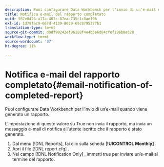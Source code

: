 ```yaml
---
description: Puoi configurare Data Workbench per l’invio di un’e-mail quando viene generato un rapporto.
title: Notifica e-mail del rapporto completato
uuid: 567e0423-a17a-407c-87ea-735c1c8aef96
exl-id: 1d79fac9-667d-4139-8629-69c8795377b1
translation-type: tm+mt
source-git-commit: d9df90242ef96188f4e4b5e6d04cfef196b0a628
workflow-type: tm+mt
source-wordcount: '87'
ht-degree: 11%

---
```


# Notifica e-mail del rapporto completato{#email-notification-of-completed-report}

Puoi configurare Data Workbench per l’invio di un’e-mail quando viene generato un rapporto.

L’impostazione di questo valore su True non invia il rapporto, ma invia un messaggio e-mail di notifica all’utente iscritto che il rapporto è stato generato.

1. Dal menu [!DNL Reports], fai clic sulla scheda **[!UICONTROL Monthly]** .
1. Apri il file [!DNL report.cfg] .
1. Nel campo [!DNL Notification Only] , immetti true per inviare un’e-mail al termine del rapporto.
